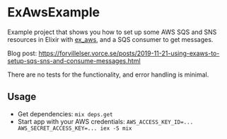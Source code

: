 # ExAwsExample

Example project that shows you how to set up some AWS SQS and SNS resources in Elixir with [ex_aws](https://github.com/ex-aws/ex_aws), and a SQS consumer to get messages.

Blog post: https://forvillelser.vorce.se/posts/2019-11-21-using-exaws-to-setup-sqs-sns-and-consume-messages.html

There are no tests for the functionality, and error handling is minimal.

## Usage

- Get dependencies: `mix deps.get`
- Start app with your AWS credentials: `AWS_ACCESS_KEY_ID=... AWS_SECRET_ACCESS_KEY=... iex -S mix`

